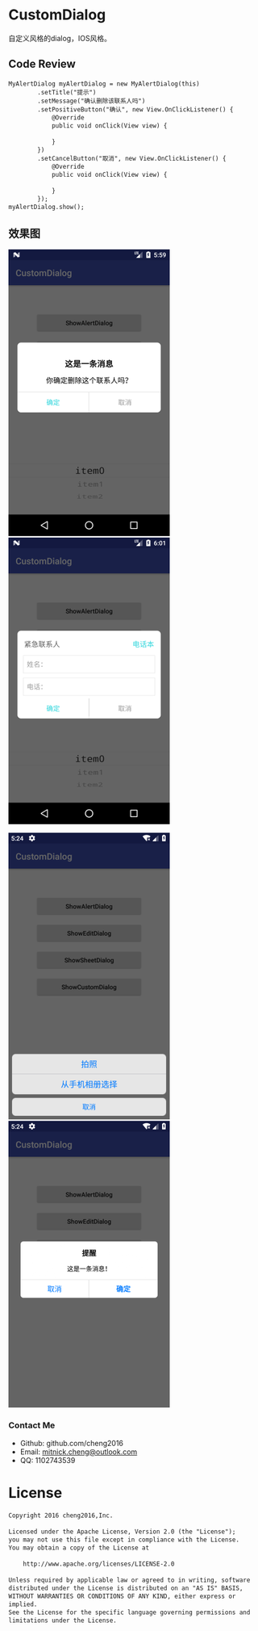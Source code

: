 # CustomDialog
自定义风格的dialog，IOS风格。



## Code Review

```
MyAlertDialog myAlertDialog = new MyAlertDialog(this)
		.setTitle("提示")
        .setMessage("确认删除该联系人吗")
        .setPositiveButton("确认", new View.OnClickListener() {
            @Override
            public void onClick(View view) {
            
            }
        })
        .setCancelButton("取消", new View.OnClickListener() {
            @Override
            public void onClick(View view) {

            }
        });
myAlertDialog.show();
```



## 效果图

![](screenshot/Screenshot_1527833588.png)   ![](screenshot/Screenshot_1527833593.png)


![](screenshot/Screenshot_1528608295.png)   ![](screenshot/Screenshot_1528608300.png)


### Contact Me

- Github: github.com/cheng2016
- Email: mitnick.cheng@outlook.com
- QQ: 1102743539


# License

    Copyright 2016 cheng2016,Inc.
    
    Licensed under the Apache License, Version 2.0 (the "License");
    you may not use this file except in compliance with the License.
    You may obtain a copy of the License at
    
        http://www.apache.org/licenses/LICENSE-2.0
    
    Unless required by applicable law or agreed to in writing, software
    distributed under the License is distributed on an "AS IS" BASIS,
    WITHOUT WARRANTIES OR CONDITIONS OF ANY KIND, either express or implied.
    See the License for the specific language governing permissions and
    limitations under the License.